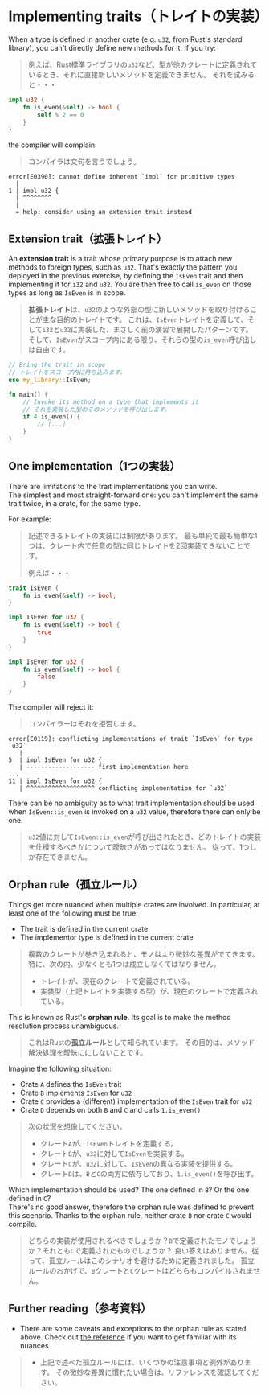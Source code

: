 # Implementing traits（トレイトの実装）

When a type is defined in another crate (e.g. `u32`, from Rust's standard library), you
can't directly define new methods for it. If you try:

> 例えば、Rust標準ライブラリの`u32`など、型が他のクレートに定義されているとき、それに直接新しいメソッドを定義できません。
> それを試みると・・・

```rust
impl u32 {
    fn is_even(&self) -> bool {
        self % 2 == 0
    }
}
```

the compiler will complain:

> コンパイラは文句を言うでしょう。

```text
error[E0390]: cannot define inherent `impl` for primitive types
  |
1 | impl u32 {
  | ^^^^^^^^
  |
  = help: consider using an extension trait instead
```

## Extension trait（拡張トレイト）

An **extension trait** is a trait whose primary purpose is to attach new methods
to foreign types, such as `u32`.
That's exactly the pattern you deployed in the previous exercise, by defining
the `IsEven` trait and then implementing it for `i32` and `u32`. You are then
free to call `is_even` on those types as long as `IsEven` is in scope.

> **拡張トレイト**は、`u32`のような外部の型に新しいメソッドを取り付けることが主な目的のトレイトです。
> これは、`IsEven`トレイトを定義して、そして`i32`と`u32`に実装した、まさしく前の演習で展開したパターンです。
> そして、`IsEven`がスコープ内にある限り、それらの型の`is_even`呼び出しは自由です。

```rust
// Bring the trait in scope
// トレイトをスコープ内に持ち込みます。
use my_library::IsEven;

fn main() {
    // Invoke its method on a type that implements it
    // それを実装した型のそのメソッドを呼び出します。
    if 4.is_even() {
        // [...]
    }
}
```

## One implementation（1つの実装）

There are limitations to the trait implementations you can write.\
The simplest and most straight-forward one: you can't implement the same trait twice,
in a crate, for the same type.

For example:

> 記述できるトレイトの実装には制限があります。
> 最も単純で最も簡単な1つは、クレート内で任意の型に同じトレイトを2回実装できないことです。
>
> 例えば・・・

```rust
trait IsEven {
    fn is_even(&self) -> bool;
}

impl IsEven for u32 {
    fn is_even(&self) -> bool {
        true
    }
}

impl IsEven for u32 {
    fn is_even(&self) -> bool {
        false
    }
}
```

The compiler will reject it:

> コンパイラーはそれを拒否します。

```text
error[E0119]: conflicting implementations of trait `IsEven` for type `u32`
   |
5  | impl IsEven for u32 {
   | ------------------- first implementation here
...
11 | impl IsEven for u32 {
   | ^^^^^^^^^^^^^^^^^^^ conflicting implementation for `u32`
```

There can be no ambiguity as to what trait implementation should be used when `IsEven::is_even`
is invoked on a `u32` value, therefore there can only be one.

> `u32`値に対して`IsEven::is_even`が呼び出されたとき、どのトレイトの実装を仕様するべきかについて曖昧さがあってはなりません。
> 従って、1つしか存在できません。

## Orphan rule（孤立ルール）

Things get more nuanced when multiple crates are involved.
In particular, at least one of the following must be true:

- The trait is defined in the current crate
- The implementor type is defined in the current crate

> 複数のクレートが巻き込まれると、モノはより微妙な差異がでてきます。
> 特に、次の内、少なくとも1つは成立しなくてはなりません。
>
> - トレイトが、現在のクレートで定義されている。
> - 実装型（上記トレイトを実装する型）が、現在のクレートで定義されている。

This is known as Rust's **orphan rule**. Its goal is to make the method resolution
process unambiguous.

> これはRustの**孤立ルール**として知られています。
> その目的は、メソッド解決処理を曖昧ににしないことです。

Imagine the following situation:

- Crate `A` defines the `IsEven` trait
- Crate `B` implements `IsEven` for `u32`
- Crate `C` provides a (different) implementation of the `IsEven` trait for `u32`
- Crate `D` depends on both `B` and `C` and calls `1.is_even()`

> 次の状況を想像してください。
>
> - クレート`A`が、`IsEven`トレイトを定義する。
> - クレート`B`が、`u32`に対して`IsEven`を実装する。
> - クレート`C`が、`u32`に対して、`IsEven`の異なる実装を提供する。
> - クレート`D`は、`B`と`C`の両方に依存しており、`1.is_even()`を呼び出す。

Which implementation should be used? The one defined in `B`? Or the one defined in `C`?\
There's no good answer, therefore the orphan rule was defined to prevent this scenario.
Thanks to the orphan rule, neither crate `B` nor crate `C` would compile.

> どちらの実装が使用されるべきでしょうか？`B`で定義されたモノでしょうか？それとも`C`で定義されたものでしょうか？
> 良い答えはありません。従って、孤立ルールはこのシナリオを避けるために定義されました。
> 孤立ルールのおかげで、`B`クレートと`C`クレートはどちらもコンパイルされません。

## Further reading（参考資料）

- There are some caveats and exceptions to the orphan rule as stated above.
  Check out [the reference](https://doc.rust-lang.org/reference/items/implementations.html#trait-implementation-coherence)
  if you want to get familiar with its nuances.

> - 上記で述べた孤立ルールには、いくつかの注意事項と例外があります。
>   その微妙な差異に慣れたい場合は、リファレンスを確認してください。
